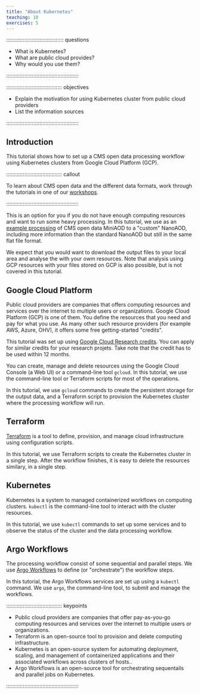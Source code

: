 ```yaml
---
title: "About Kubernetes"
teaching: 10
exercises: 5 
---
```


:::::::::::::::::::::::::::::::::::::: questions 

- What is Kubernetes?
- What are public cloud provides?
- Why would you use them?

::::::::::::::::::::::::::::::::::::::::::::::::

::::::::::::::::::::::::::::::::::::: objectives

- Explain the motivation for using Kubernetes cluster from public cloud providers
- List the information sources

::::::::::::::::::::::::::::::::::::::::::::::::

## Introduction

This tutorial shows how to set up a CMS open data processing workflow using Kubernetes clusters from Google Cloud Platform (GCP).

::::::::::::::::::::::::::::::::::::: callout

To learn about CMS open data and the different data formats, work through the tutorials in one of our [workshops](https://cms-opendata-guide.web.cern.ch/cmsOpenData/workshops/).

::::::::::::::::::::::::::::::::::::::::::::::::


This is an option for you if you do not have enough computing resources and want to run some heavy processing. In this tutorial, we use as an [example processing](https://opendata.cern.ch/record/12504) of CMS open data MiniAOD to a "custom" NanoAOD, including more information than the standard NanoAOD but still in the same flat file format. 

We expect that you would want to download the output files to your local area and analyse the with your owm resources. Note that analysis using GCP resources with your files stored on GCP is also possible, but is not covered in this tutorial.


## Google Cloud Platform

Public cloud providers are companies that offers computing resources and services over the internet to multiple users or organizations. Google Cloud Platform (GCP) is one of them. You define the resources that you need and pay for what you use. As many other such resource providers (for example AWS, Azure, OHV), it offers some free getting-started "credits".

This tutorial was set up using [Google Cloud Research credits](https://cloud.google.com/edu/researchers). You can apply for similar credits for your research projets. Take note that the credit has to be used within 12 months.

You can create, manage and delete resources using the Google Cloud Console (a Web UI) or a command-line tool `gcloud`. In this tutorial, we use the command-line tool or Terraform scripts for most of the operations.

In this tutorial, we use `gcloud` commands to create the persistent storage for the output data, and a Terraform script to provision the Kubernetes cluster where the processing workflow will run.

## Terraform

[Terraform](https://www.terraform.io/) is a tool to define, provision, and manage cloud infrastructure using configuration scripts. 

In this tutorial, we use Terraform scripts to create the Kubernetes cluster in a single step. After the workflow finishes, it is easy to delete the resources similary, in a single step.

## Kubernetes

Kubernetes is a system to managed containerized workflows on computing clusters. `kubectl` is the command-line tool to interact with the cluster resources.

In this tutorial, we use `kubectl` commands to set up some services and to observe the status of the cluster and the data processing workflow. 

## Argo Workflows

The processing workflow consist of some sequential and parallel steps. We use [Argo Workflows](https://argoproj.github.io/workflows/) to define (or "orchestrate") the workflow steps.

In this tutorial, the Argo Workflows services are set up using a `kubectl` command. We use `argo`, the command-line tool, to submit and manage the workflows.


::::::::::::::::::::::::::::::::::::: keypoints 

- Public cloud providers are companies that offer pay-as-you-go computing resources and services over the internet to multiple users or organizations.
- Terraform is an open-source tool to provision and delete computing infrastructure.
- Kubernetes is an open-source system for automating deployment, scaling, and management of containerized applications and their associated workflows across clusters of hosts..
- Argo Workflows is an open-source tool for orchestrating sequentails and parallel jobs on Kubernetes.


::::::::::::::::::::::::::::::::::::::::::::::::

